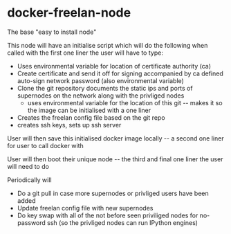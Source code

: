 docker-freelan-node
===================

The base "easy to install node"

This node will have an initialise script which will do the following when called with the first one liner the user will have to type:
 
 * Uses environmental variable for location of certificate authority (ca)
 * Create certificate and send it off for signing accompanied by ca defined auto-sign network password (also environmental variable)
 * Clone the git repository documents the static ips and ports of supernodes on the network along with the privliged nodes
   * uses environmental variable for the location of this git -- makes it so the image can be initialised with a one liner
 * Creates the freelan config file based on the git repo
 * creates ssh keys, sets up ssh server

User will then save this initialised docker image locally -- a second one liner for user to call docker with

User will then boot their unique node -- the third and final one liner the user will need to do

Periodically will
 * Do a git pull in case more supernodes or privliged users have been added
 * Update freelan config file with new supernodes
 * Do key swap with all of the not before seen priviliged nodes for no-password ssh (so the privliged nodes can run IPython engines)
